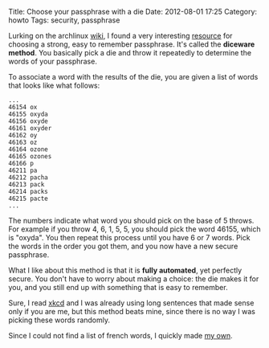 Title: Choose your passphrase with a die
Date: 2012-08-01 17:25
Category: howto
Tags: security, passphrase

Lurking on the archlinux [wiki][1], I found a very interesting
[resource][2] for choosing a strong, easy to remember passphrase. It's
called the **diceware method**. You basically pick a die and throw it
repeatedly to determine the words of your passphrase.

To associate a word with the results of the die, you are given a list of
words that looks like what follows:

    ...
    46154 ox
    46155 oxyda
    46156 oxyde
    46161 oxyder
    46162 oy
    46163 oz
    46164 ozone
    46165 ozones
    46166 p
    46211 pa
    46212 pacha
    46213 pack
    46214 packs
    46215 pacte
    ...

The numbers indicate what word you should pick on the base of 5 throws.
For example if you throw 4, 6, 1, 5, 5, you should pick the word 46155,
which is "oxyda". You then repeat this process until you have 6 or 7
words. Pick the words in the order you got them, and you now have a new
secure passphrase.

What I like about this method is that it is **fully automated**, yet
perfectly secure. You don't have to worry about making a choice: the die
makes it for you, and you still end up with something that is easy to
remember.

Sure, I read [xkcd][3] and I was already using long sentences that made
sense only if you are me, but this method beats mine, since there is no
way I was picking these words randomly.

Since I could not find a list of french words, I quickly made [my own][4].

[1]: https://wiki.archlinux.org/index.php/Disk_Encryption#Choosing_a_strong_passphrase
[2]: http://world.std.com/~reinhold/diceware.html
[3]: http://xkcd.com/936/
[4]: https://github.com/chmduquesne/diceware-fr
